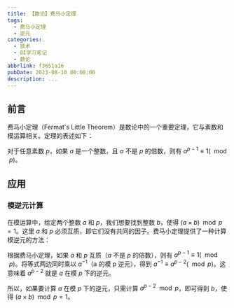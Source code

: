 ```yaml
---
title: 【数论】费马小定理
tags:
  - 费马小定理
  - 逆元
categories:
  - 技术
  - OI学习笔记
  - 数论
abbrlink: f3651a16
pubDate: 2023-08-10 00:00:00
description: ...
---
```


## 前言

费马小定理（Fermat's Little Theorem）是数论中的一个重要定理，它与素数和模运算相关。定理的表述如下：

对于任意素数 $p$，如果 $a$ 是一个整数，且 $a$ 不是 $p$ 的倍数，则有 $a^{p-1} ≡ 1 (\mod p)$。

## 应用

### 模逆元计算

在模运算中，给定两个整数 $a$ 和 $p$，我们想要找到整数 $b$，使得 $(a \times b) \mod p = 1$。这里 $a$ 和 $p$ 必须互质，即它们没有共同的因子。费马小定理提供了一种计算模逆元的方法：

根据费马小定理，如果 $a$ 和 $p$ 互质（$a$ 不是 $p$ 的倍数），则有 $a^{p-1} ≡ 1 (\mod p)$。将等式两边同时乘以 $a^{-1}$（a 的模 p 逆元），得到 $a^{-1} ≡ a^{p-2} (\mod p)$。这意味着 $a^{p-2}$ 就是 $a$ 在模 $p$ 下的逆元。

所以，如果要计算 $a$ 在模 $p$ 下的逆元，只需计算 $a^{p-2} \mod p$，即可得到 $b$，使得 $(a \times b) \mod p = 1$。
